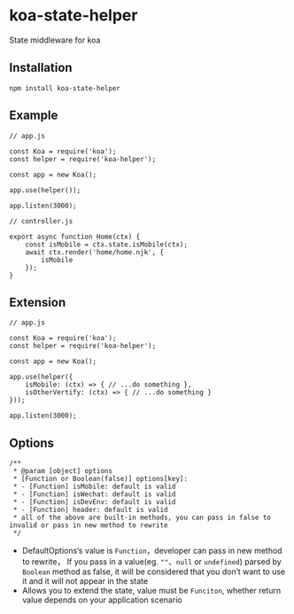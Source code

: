 # koa-state-helper

State middleware for koa

## Installation

```
npm install koa-state-helper
```

## Example

```
// app.js

const Koa = require('koa');
const helper = require('koa-helper');

const app = new Koa();

app.use(helper());

app.listen(3000);

// controller.js

export async function Home(ctx) {
    const isMobile = ctx.state.isMobile(ctx);
    await ctx.render('home/home.njk', {
        isMobile
    });
}

```

## Extension

```
// app.js

const Koa = require('koa');
const helper = require('koa-helper');

const app = new Koa();

app.use(helper({
    isMobile: (ctx) => { // ...do something },
    isOtherVertify: (ctx) => { // ...do something }
}));

app.listen(3000);
```
## Options

```
/**
 * @param [object] options
 * [Function or Boolean(false)] options[key]:
 * - [Function] isMobile: default is valid
 * - [Function] isWechat: default is valid
 * - [Function] isDevEnv: default is valid
 * - [Function] header: default is valid
 * all of the above are built-in methods, you can pass in false to invalid or pass in new method to rewrite
 */
```

* DefaultOptions‘s value is `Function`，developer can pass in new method to rewrite，
If you pass in a value(eg. `""`、`null` or `undefined`) parsed by `Boolean` method as false, it will be considered that you don’t want to use it and 
it will not appear in the state
* Allows you to extend the state, value must be `Funciton`, 
whether return value depends on your application scenario